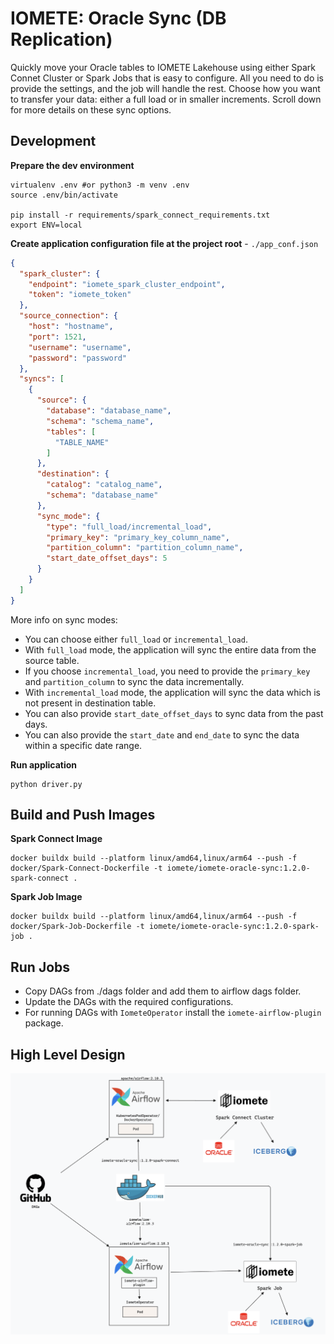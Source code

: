 # IOMETE: Oracle Sync (DB Replication)

Quickly move your Oracle tables to IOMETE Lakehouse using either Spark Connet Cluster or Spark Jobs that is easy to configure. All you need to do is provide the settings, and the job will handle the rest. Choose how you want to transfer your data: either a full load or in smaller increments. Scroll down for more details on these sync options.

## Development

**Prepare the dev environment**

```shell
virtualenv .env #or python3 -m venv .env
source .env/bin/activate

pip install -r requirements/spark_connect_requirements.txt
export ENV=local
```

**Create application configuration file at the project root** - `./app_conf.json`
```json
{
  "spark_cluster": {
    "endpoint": "iomete_spark_cluster_endpoint",
    "token": "iomete_token"
  },
  "source_connection": {
    "host": "hostname",
    "port": 1521,
    "username": "username",
    "password": "password"
  },
  "syncs": [
    {
      "source": {
        "database": "database_name",
        "schema": "schema_name",
        "tables": [
          "TABLE_NAME"
        ]
      },
      "destination": {
        "catalog": "catalog_name",
        "schema": "database_name"
      },
      "sync_mode": {
        "type": "full_load/incremental_load",
        "primary_key": "primary_key_column_name",
        "partition_column": "partition_column_name",
        "start_date_offset_days": 5
      }
    }
  ]
}
```
More info on sync modes:
- You can choose either `full_load` or `incremental_load`.
- With `full_load` mode, the application will sync the entire data from the source table.
- If you choose `incremental_load`, you need to provide the `primary_key` and `partition_column` to sync the data incrementally.
- With `incremental_load` mode, the application will sync the data which is not present in destination table.
- You can also provide `start_date_offset_days` to sync data from the past days.
- You can also provide the `start_date` and `end_date` to sync the data within a specific date range.


**Run application**

```shell
python driver.py
```

## Build and Push Images

**Spark Connect Image**
```shell
docker buildx build --platform linux/amd64,linux/arm64 --push -f docker/Spark-Connect-Dockerfile -t iomete/iomete-oracle-sync:1.2.0-spark-connect .
```

**Spark Job Image**
```shell
docker buildx build --platform linux/amd64,linux/arm64 --push -f docker/Spark-Job-Dockerfile -t iomete/iomete-oracle-sync:1.2.0-spark-job .
```

## Run Jobs
- Copy DAGs from ./dags folder and add them to airflow dags folder.
- Update the DAGs with the required configurations.
- For running DAGs with `IometeOperator` install the `iomete-airflow-plugin` package.

## High Level Design
![HLD](images/HLD.png)

